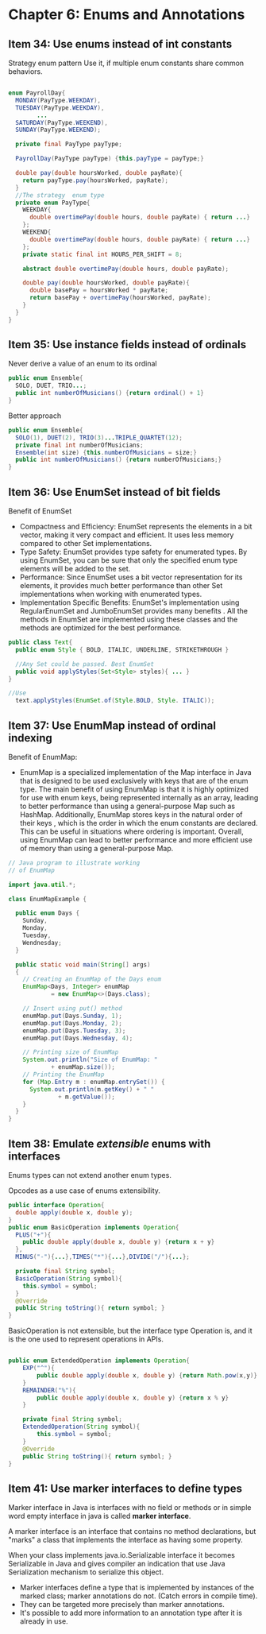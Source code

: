 # Chapter 6: Enums and Annotations #

## Item 34: Use enums instead of int constants ##
Strategy enum pattern Use it, if multiple enum constants share common behaviors.

```java

enum PayrollDay{
  MONDAY(PayType.WEEKDAY),
  TUESDAY(PayType.WEEKDAY),
		...
  SATURDAY(PayType.WEEKEND),
  SUNDAY(PayType.WEEKEND);

  private final PayType payType;

  PayrollDay(PayType payType) {this.payType = payType;}

  double pay(double hoursWorked, double payRate){
    return payType.pay(hoursWorked, payRate);
  }
  //The strategy  enum type
  private enum PayType{
    WEEKDAY{
      double overtimePay(double hours, double payRate) { return ...}
    };
    WEEKEND{
      double overtimePay(double hours, double payRate) { return ...}
    };
    private static final int HOURS_PER_SHIFT = 8;

    abstract double overtimePay(double hours, double payRate);

    double pay(double hoursWorked, double payRate){
      double basePay = hoursWorked * payRate;
      return basePay + overtimePay(hoursWorked, payRate);
    }
  }
}
```
## Item 35: Use instance fields instead of ordinals ##
Never derive a value of an enum to its ordinal
```java
public enum Ensemble{
  SOLO, DUET, TRIO...;
  public int numberOfMusicians() {return ordinal() + 1}
}
```
Better approach
```java
public enum Ensemble{
  SOLO(1), DUET(2), TRIO(3)...TRIPLE_QUARTET(12);
  private final int numberOfMusicians;
  Ensemble(int size) {this.numberOfMusicians = size;}
  public int numberOfMusicians() {return numberOfMusicians;}
}
```

## Item 36: Use EnumSet instead of bit fields ##
Benefit of EnumSet
* Compactness and Efficiency: EnumSet represents the elements in a bit vector, making it very compact and efficient. It uses less memory compared to other Set implementations.
* Type Safety: EnumSet provides type safety for enumerated types. By using EnumSet, you can be sure that only the specified enum type elements will be added to the set.
* Performance: Since EnumSet uses a bit vector representation for its elements, it provides much better performance than other Set implementations when working with enumerated types.
* Implementation Specific Benefits: EnumSet's implementation using RegularEnumSet and JumboEnumSet provides many benefits
. All the methods in EnumSet are implemented using these classes and the methods are optimized for the best performance.
```java
public class Text{
  public enum Style { BOLD, ITALIC, UNDERLINE, STRIKETHROUGH }

  //Any Set could be passed. Best EnumSet
  public void applyStyles(Set<Style> styles){ ... }
}

//Use
  text.applyStyles(EnumSet.of(Style.BOLD, Style. ITALIC));
```

## Item 37: Use EnumMap instead of ordinal indexing ##
Benefit of EnumMap:
* EnumMap is a specialized implementation of the Map interface in Java that is designed to be used exclusively with keys that are of the enum type. The main benefit of using EnumMap is that it is highly optimized for use with enum keys, being represented internally as an array, leading to better performance than using a general-purpose Map such as HashMap. Additionally, EnumMap stores keys in the natural order of their keys , which is the order in which the enum constants are declared. This can be useful in situations where ordering is important. Overall, using EnumMap can lead to better performance and more efficient use of memory than using a general-purpose Map.
```java
// Java program to illustrate working
// of EnumMap

import java.util.*;

class EnumMapExample {

  public enum Days {
    Sunday,
    Monday,
    Tuesday,
    Wendnesday;
  }

  public static void main(String[] args)
  {
    // Creating an EnumMap of the Days enum
    EnumMap<Days, Integer> enumMap
            = new EnumMap<>(Days.class);

    // Insert using put() method
    enumMap.put(Days.Sunday, 1);
    enumMap.put(Days.Monday, 2);
    enumMap.put(Days.Tuesday, 3);
    enumMap.put(Days.Wednesday, 4);

    // Printing size of EnumMap
    System.out.println("Size of EnumMap: "
            + enumMap.size());
    // Printing the EnumMap
    for (Map.Entry m : enumMap.entrySet()) {
      System.out.println(m.getKey() + " "
              + m.getValue());
    }
  }
}
```


## Item 38:  Emulate *extensible* enums with interfaces ##
Enums types can not extend another enum types.

Opcodes as a use case of enums extensibility.
```java
public interface Operation{
  double apply(double x, double y);
}
public enum BasicOperation implements Operation{
  PLUS("+"){
    public double apply(double x, double y) {return x + y}
  },
  MINUS("-"){...},TIMES("*"){...},DIVIDE("/"){...};

  private final String symbol;
  BasicOperation(String symbol){
    this.symbol = symbol;
  }
  @Override
  public String toString(){ return symbol; }
}
```
BasicOperation is not extensible, but the interface type Operation is, and it is the one used to represent operations in APIs.
```java

public enum ExtendedOperation implements Operation{
	EXP("^"){
		public double apply(double x, double y) {return Math.pow(x,y)}
	}
	REMAINDER("%"){
		public double apply(double x, double y) {return x % y}
	}

	private final String symbol;
	ExtendedOperation(String symbol){
		this.symbol = symbol;
	}
	@Override
	public String toString(){ return symbol; }
}
```
## Item 41:  Use marker interfaces to define types ##
Marker interface in Java is interfaces with no field or methods or in simple word empty interface in java is called **marker interface**.

A marker interface is an interface that contains no method declarations, but "marks" a class that implements the interface as having some property.

When your class implements java.io.Serializable interface it becomes Serializable in Java and gives compiler an indication that use Java Serialization mechanism to serialize this object.
* Marker interfaces define a type that is implemented by instances of the marked class; marker annotations do not. (Catch errors in compile time).
* They can be targeted more precisely than marker annotations.
* It's possible to add more information to an annotation type after it is already in use.

